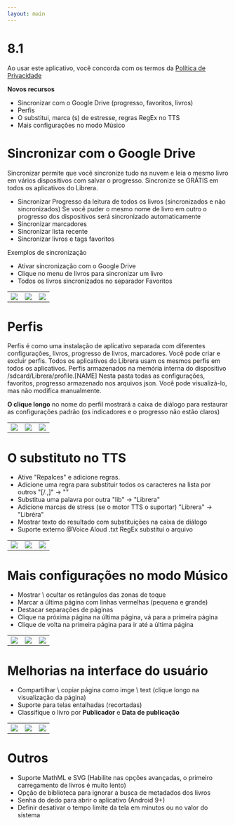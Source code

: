 ```yaml
---
layout: main
---
```


# 8.1

Ao usar este aplicativo, você concorda com os termos da [Política de Privacidade](/wiki/PrivacyPolicy/pt)

**Novos recursos**

* Sincronizar com o Google Drive (progresso, favoritos, livros)
* Perfis
* O substitui, marca (s) de estresse, regras RegEx no TTS
* Mais configurações no modo Músico

# Sincronizar com o Google Drive

Sincronizar permite que você sincronize tudo na nuvem e leia o mesmo livro em vários dispositivos
com salvar o progresso. Sincronize se GRÁTIS em todos os aplicativos do Librera.

* Sincronizar Progresso da leitura de todos os livros (sincronizados e não sincronizados) Se você puder o mesmo nome de livro em outro
o progresso dos dispositivos será sincronizado automaticamente
* Sincronizar marcadores
* Sincronizar lista recente
* Sincronizar livros e tags favoritos

Exemplos de sincronização

* Ativar sincronização com o Google Drive
* Clique no menu de livros para sincronizar um livro
* Todos os livros sincronizados no separador Favoritos

||||
|-|-|-|
|![](1.png)|![](3.png)|![](2.png)|
 
 
# Perfis

Perfis é como uma instalação de aplicativo separada com diferentes configurações, livros, progresso de livros, marcadores.
Você pode criar e excluir perfis. Todos os aplicativos do Librera usam os mesmos perfis em todos os aplicativos.
Perfis armazenados na memória interna do dispositivo /sdcard/Librera/profile.[NAME]
Nesta pasta todas as configurações, favoritos, progresso armazenado nos arquivos json.
Você pode visualizá-lo, mas não modifica manualmente.

**O clique longo** no nome do perfil mostrará a caixa de diálogo para restaurar as configurações padrão (os indicadores e o progresso não estão claros)

||||
|-|-|-|
|![](4.png)|![](5.png)|![](6.png)|

# O substituto no TTS

* Ative &quot;Repalces&quot; e adicione regras.
* Adicione uma regra para substituir todos os caracteres na lista por outros &quot;[/.,]&quot; -&gt; &quot;&quot;
* Substitua uma palavra por outra &quot;lib&quot; -&gt; &quot;Librera&quot;
* Adicione marcas de stress (se o motor TTS o suportar) &quot;Librera&quot; -&gt; &quot;Libréra&quot;
* Mostrar texto do resultado com substituições na caixa de diálogo
* Suporte externo @Voice Aloud .txt RegEx substitui o arquivo

||||
|-|-|-|
|![](7.png)|![](8.png)|![](9.png)|

# Mais configurações no modo Músico

* Mostrar \ ocultar os retângulos das zonas de toque
* Marcar a última página com linhas vermelhas (pequena e grande)
* Destacar separações de páginas
* Clique na próxima página na última página, vá para a primeira página
* Clique de volta na primeira página para ir até a última página

||||
|-|-|-|
|![](10.png)|![](11.png)|![](12.png)|

# Melhorias na interface do usuário

* Compartilhar \ copiar página como imge \ text (clique longo na visualização da página)
* Suporte para telas entalhadas (recortadas)
* Classifique o livro por **Publicador** e **Data de publicação**

||||
|-|-|-|
|![](13.png)|![](14.png)|![](15.png)|

# Outros

* Suporte MathML e SVG (Habilite nas opções avançadas, o primeiro carregamento de livros é muito lento)
* Opção de biblioteca para ignorar a busca de metadados dos livros
* Senha do dedo para abrir o aplicativo (Android 9+)
* Definir desativar o tempo limite da tela em minutos ou no valor do sistema

 
